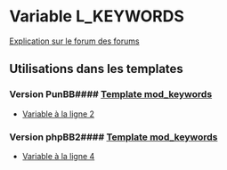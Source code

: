 # Variable L_KEYWORDS
[Explication sur le forum des forums](http://forum.forumactif.com/t294113-listing-des-variables#L_KEYWORDS)
## Utilisations dans les templates
### Version PunBB#### [Template mod_keywords](punbb/mod_keywords.md)
* [Variable à la ligne 2](../punbb/mod_keywords.tpl#L2)
### Version phpBB2#### [Template mod_keywords](subsilver/mod_keywords.md)
* [Variable à la ligne 4](../subsilver/mod_keywords.tpl#L4)